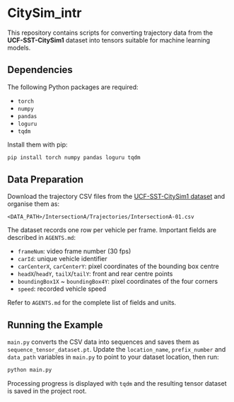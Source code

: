 # CitySim_intr

This repository contains scripts for converting trajectory data from the **UCF-SST-CitySim1** dataset into tensors suitable for machine learning models.

## Dependencies

The following Python packages are required:

- `torch`
- `numpy`
- `pandas`
- `loguru`
- `tqdm`

Install them with pip:

```bash
pip install torch numpy pandas loguru tqdm
```

## Data Preparation

Download the trajectory CSV files from the [UCF-SST-CitySim1 dataset](https://github.com/UCF-SST-Lab/UCF-SST-CitySim1-Dataset/wiki) and organise them as:

```
<DATA_PATH>/IntersectionA/Trajectories/IntersectionA-01.csv
```

The dataset records one row per vehicle per frame. Important fields are described in `AGENTS.md`:

- `frameNum`: video frame number (30 fps)
- `carId`: unique vehicle identifier
- `carCenterX`, `carCenterY`: pixel coordinates of the bounding box centre
- `headX`/`headY`, `tailX`/`tailY`: front and rear centre points
- `boundingBox1X` ~ `boundingBox4Y`: pixel coordinates of the four corners
- `speed`: recorded vehicle speed

Refer to `AGENTS.md` for the complete list of fields and units.

## Running the Example

`main.py` converts the CSV data into sequences and saves them as `sequence_tensor_dataset.pt`.
Update the `location_name`, `prefix_number` and `data_path` variables in `main.py` to point to your dataset location, then run:

```bash
python main.py
```

Processing progress is displayed with `tqdm` and the resulting tensor dataset is saved in the project root.

